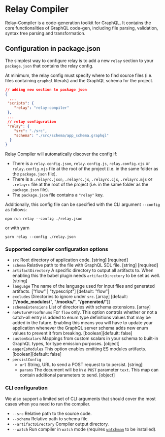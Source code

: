 # Relay Compiler

Relay-Compiler is a code-generation toolkit for GraphQL. It contains the core
functionalities of GraphQL code-gen, including file parsing, validation, syntax
tree parsing and transformation.

## Configuration in package.json

The simplest way to configure relay is to add a new `relay` section to your
`package.json` that contains the relay config.

At minimum, the relay config must specify where to find source files (i.e. files
containing `graphql` literals) and the GraphQL schema for the project.

```json
// adding new section to package json
{
  ...
 "scripts": {
    "relay": "relay-compiler"
 },
 ...
 // relay configuration
 "relay": {
    "src": "./src",
    "schema": "./src/schema/app_schema.graphql"
  }
}
```
Relay Compiler will automatically discover the config if:

- There is a `relay.config.json`, `relay.config.js`, `relay.config.cjs`
or `relay.config.mjs` file at the root of the project (i.e. in the same folder
as the `package.json` file).
- There is a `.relayrc.json`, `.relayrc.js`, `.relayrc.cjs`, `.relayrc.mjs`
or `.relayrc` file at the root of the project (i.e. in the same folder as
the `package.json` file).
- The `package.json` file contains a `"relay"` key.

Additionally, this config file can be specified with the CLI argument `--config`
as follows:

```shell
npm run relay --config ./relay.json
```

or with yarn

```shell
yarn relay --config ./relay.json
```

### Supported compiler configuration options

- `src`                 Root directory of application code.  [string] [required]
- `schema`              Relative path to the file with GraphQL SDL file.
                                                             [string] [required]
- `artifactDirectory`   A specific directory to output all artifacts to. When
                        enabling this the babel plugin needs `artifactDirectory`
                        to be set as well.                              [string]
- `language`            The name of the language used for input files and
                        generated artifacts.
                                       ["flow" | "typescript"] [default: "flow"]
- `excludes`            Directories to ignore under `src`.     [array] [default:
               ["**/node_modules/**", "**/__mocks__/**", "**/__generated__/**"]]
- `schemaExtensions`    List of directories with schema extensions.      [array]
- `noFutureProofEnums`  For `flow` only. This option controls whether or not
                        a catch-all entry is added to enum type definitions
                        values that may be added in the future. Enabling this
                        means you will have to update your application whenever
                        the GraphQL server schema adds new enum values to
                        prevent it from breaking.      [boolean][default: false]
- `customScalars`       Mappings from custom scalars in your schema to built-in
                        GraphQL types, for type emission purposes.      [object]
- `eagerEsModules`      This option enables emitting ES modules artifacts.
                                                       [boolean][default: false]
- `persistConfig`
  - `url`               String, URL to send a POST request to to persist.
                                                                        [string]
  - `params`            The document will be in a `POST`
                        parameter `text`. This map can contain additional
                        parameters to send.                             [object]

### CLI configuration

We also support a limited set of CLI arguments that should cover the most cases
when you need to run the compiler.

- `--src`               Relative path to the source code.
- `--schema`            Relative path to schema file.
- `--artifactDirectory` Compiler output directory.
- `--watch`             Run compiler in `watch` mode
(requires [`watchman`](https://facebook.github.io/watchman/) to be installed).
